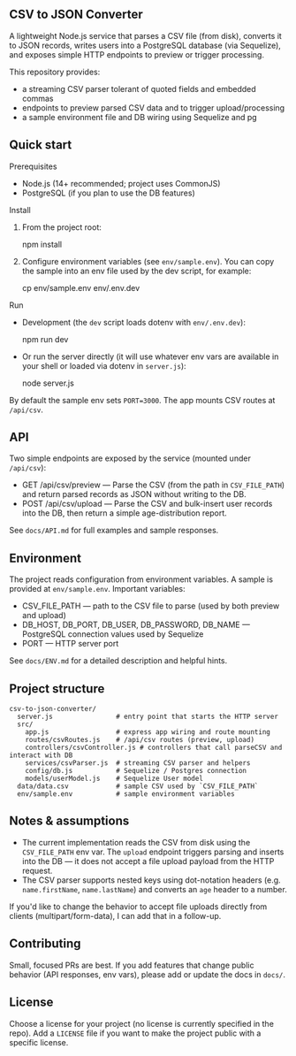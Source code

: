 ## CSV to JSON Converter

A lightweight Node.js service that parses a CSV file (from disk), converts it to JSON records, writes users into a PostgreSQL database (via Sequelize), and exposes simple HTTP endpoints to preview or trigger processing.

This repository provides:
- a streaming CSV parser tolerant of quoted fields and embedded commas
- endpoints to preview parsed CSV data and to trigger upload/processing
- a sample environment file and DB wiring using Sequelize and pg

## Quick start

Prerequisites
- Node.js (14+ recommended; project uses CommonJS)
- PostgreSQL (if you plan to use the DB features)

Install

1. From the project root:

   npm install

2. Configure environment variables (see `env/sample.env`). You can copy the sample into an env file used by the dev script, for example:

   cp env/sample.env env/.env.dev

Run
- Development (the `dev` script loads dotenv with `env/.env.dev`):

   npm run dev

- Or run the server directly (it will use whatever env vars are available in your shell or loaded via dotenv in `server.js`):

   node server.js

By default the sample env sets `PORT=3000`. The app mounts CSV routes at `/api/csv`.

## API

Two simple endpoints are exposed by the service (mounted under `/api/csv`):

- GET /api/csv/preview — Parse the CSV (from the path in `CSV_FILE_PATH`) and return parsed records as JSON without writing to the DB.
- POST /api/csv/upload — Parse the CSV and bulk-insert user records into the DB, then return a simple age-distribution report.

See `docs/API.md` for full examples and sample responses.

## Environment

The project reads configuration from environment variables. A sample is provided at `env/sample.env`. Important variables:

- CSV_FILE_PATH — path to the CSV file to parse (used by both preview and upload)
- DB_HOST, DB_PORT, DB_USER, DB_PASSWORD, DB_NAME — PostgreSQL connection values used by Sequelize
- PORT — HTTP server port

See `docs/ENV.md` for a detailed description and helpful hints.

## Project structure

```
csv-to-json-converter/
  server.js                # entry point that starts the HTTP server
  src/
    app.js                 # express app wiring and route mounting
    routes/csvRoutes.js    # /api/csv routes (preview, upload)
    controllers/csvController.js # controllers that call parseCSV and interact with DB
    services/csvParser.js  # streaming CSV parser and helpers
    config/db.js           # Sequelize / Postgres connection
    models/userModel.js    # Sequelize User model
  data/data.csv            # sample CSV used by `CSV_FILE_PATH`
  env/sample.env           # sample environment variables
```

## Notes & assumptions

- The current implementation reads the CSV from disk using the `CSV_FILE_PATH` env var. The `upload` endpoint triggers parsing and inserts into the DB — it does not accept a file upload payload from the HTTP request.
- The CSV parser supports nested keys using dot-notation headers (e.g. `name.firstName`, `name.lastName`) and converts an `age` header to a number.

If you'd like to change the behavior to accept file uploads directly from clients (multipart/form-data), I can add that in a follow-up.

## Contributing

Small, focused PRs are best. If you add features that change public behavior (API responses, env vars), please add or update the docs in `docs/`.

## License

Choose a license for your project (no license is currently specified in the repo). Add a `LICENSE` file if you want to make the project public with a specific license.



